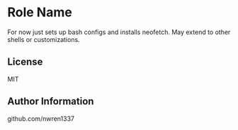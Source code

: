 Role Name
=========

For now just sets up bash configs and installs neofetch. May extend to other shells or customizations.

License
-------

MIT

Author Information
------------------

github.com/nwren1337
